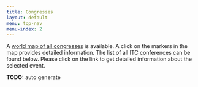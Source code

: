```yaml
---
title: Congresses
layout: default
menu: top-nav
menu-index: 2
---
```



A [world map of all congresses](https://www.google.com/maps/d/edit?hl=en&authuser=0&mid=zW44vtqWxj2c.kPfPEi8R_fog) is available. A click on the markers in the map provides detailed information. The list of all ITC conferences can be found below. Please click on the link to get detailed information about the selected event.


**TODO:** auto generate
